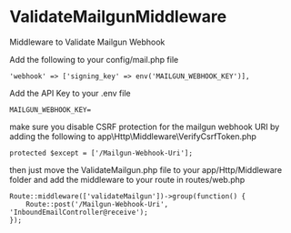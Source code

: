 # ValidateMailgunMiddleware
Middleware to Validate Mailgun Webhook


Add the following to your config/mail.php file
```
'webhook' => ['signing_key' => env('MAILGUN_WEBHOOK_KEY')],
```

Add the API Key to your .env file
```
MAILGUN_WEBHOOK_KEY=
```

make sure you disable CSRF protection for the mailgun webhook URI by adding the following to app\Http\Middleware\VerifyCsrfToken.php
```
protected $except = ['/Mailgun-Webhook-Uri'];
```

then just move the ValidateMailgun.php file to your app/Http/Middleware folder and add the middleware to your route in routes/web.php
```
Route::middleware(['validateMailgun'])->group(function() {
    Route::post('/Mailgun-Webhook-Uri', 'InboundEmailController@receive');
});
```
